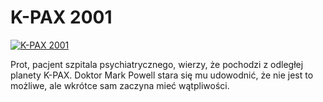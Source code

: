 K-PAX 2001 
=============
[![K-PAX 2001 ](http://vidos.pl/images/player.gif)](http://vidos.pl/k-pax-2001)

 Prot, pacjent szpitala psychiatrycznego, wierzy, że pochodzi z odległej planety K-PAX. Doktor Mark Powell stara się mu udowodnić, że nie jest to możliwe, ale wkrótce sam zaczyna mieć wątpliwości.

